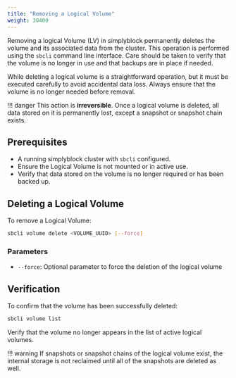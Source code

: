 ```yaml
---
title: "Removing a Logical Volume"
weight: 30400
---
```


Removing a logical Volume (LV) in simplyblock permanently deletes the volume and its associated data from the cluster.
This operation is performed using the `sbcli` command line interface. Care should be taken to verify that the volume
is no longer in use and that backups are in place if needed.

While deleting a logical volume is a straightforward operation, but it must be executed carefully to avoid accidental
data loss. Always ensure that the volume is no longer needed before removal.

!!! danger
    This action is **irreversible**. Once a logical volume is deleted, all data stored on it is permanently lost, except
    a snapshot or snapshot chain exists.

## Prerequisites

- A running simplyblock cluster with `sbcli` configured.
- Ensure the Logical Volume is not mounted or in active use.
- Verify that data stored on the volume is no longer required or has been backed up.

## Deleting a Logical Volume

To remove a Logical Volume:

```bash
sbcli volume delete <VOLUME_UUID> [--force]
```

### Parameters

- `--force`: Optional parameter to force the deletion of the logical volume

## Verification

To confirm that the volume has been successfully deleted:

```bash
sbcli volume list
```

Verify that the volume no longer appears in the list of active logical volumes.

!!! warning
    If snapshots or snapshot chains of the logical volume exist, the internal storage is not reclaimed until all of the
    snapshots are deleted as well.
